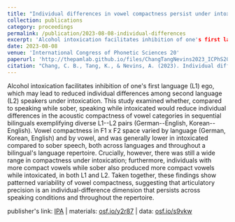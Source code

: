 ```yaml
---
title: "Individual differences in vowel compactness persist under intoxication across first and second languages"
collection: publications
category: proceedings
permalink: /publication/2023-08-08-individual-differences
excerpt: 'Alcohol intoxication facilitates inhibition of one's first language (L1) ego, which may lead to reduced individual differences...'
date: 2023-08-08
venue: 'International Congress of Phonetic Sciences 20'
paperurl: 'http://thepamlab.github.io/files/ChangTangNevins2023_ICPhS20.pdf'
citation: "Chang, C. B., Tang, K., & Nevins, A. (2023). Individual differences in vowel compactness persist under intoxication across first and second languages. In R. Skarnitzl & J. Volín (Eds.), <i>Proceedings of the 20th International Congress of Phonetic Sciences</i> (pp. 1182–1186). Prague, Czechia: Guarant International."
---
```


Alcohol intoxication facilitates inhibition of one's first language (L1) ego, which may lead to reduced individual differences among second language (L2) speakers under intoxication. This study examined whether, compared to speaking while sober, speaking while intoxicated would reduce individual differences in the acoustic compactness of vowel categories in sequential bilinguals exemplifying diverse L1--L2 pairs (German--English, Korean--English). Vowel compactness in F1 x F2 space varied by language (German, Korean, English) and by vowel, and was generally lower in intoxicated compared to sober speech, both across languages and throughout a bilingual's language repertoire. Crucially, however, there was still a wide range in compactness under intoxication; furthermore, individuals with more compact vowels while sober also produced more compact vowels while intoxicated, in both L1 and L2. Taken together, these findings show patterned variability of vowel compactness, suggesting that articulatory precision is an individual-difference dimension that persists across speaking conditions and throughout the repertoire.

publisher's link: <a href='https://www.internationalphoneticassociation.org/icphs-proceedings/ICPhS2023/full_papers/1035.pdf' target="_blank">IPA</a> | materials: <a href='https://osf.io/y2r87/' target="_blank">osf.io/y2r87</a> | data: <a href="https://osf.io/s9vkw/" target="_blank">osf.io/s9vkw</a>
